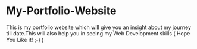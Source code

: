 # My-Portfolio-Website

This is my portfolio website which will give you an insight about my journey till date.This will also help you in seeing my Web Development skills ( Hope You Like it! ;-) )

